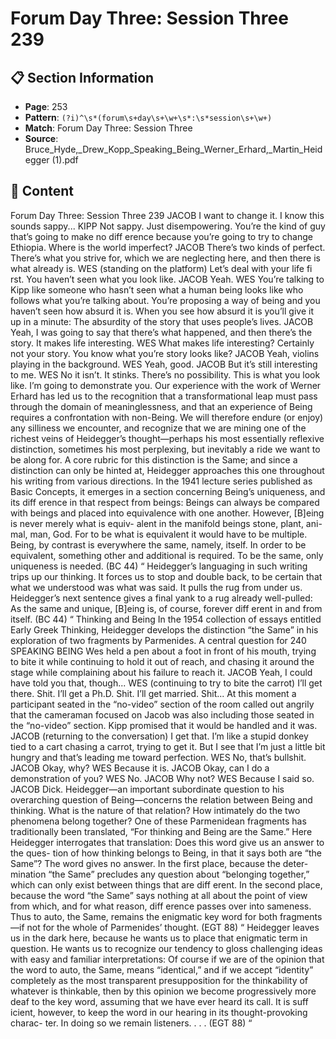 # Forum Day Three: Session Three 239

## 📋 Section Information

- **Page**: 253
- **Pattern**: `(?i)^\s*(forum\s+day\s+\w+\s*:\s*session\s+\w+)`
- **Match**: Forum Day Three: Session Three
- **Source**: Bruce_Hyde,_Drew_Kopp_Speaking_Being_Werner_Erhard,_Martin_Heidegger (1).pdf

## 📄 Content

Forum Day Three: Session Three 239
JACOB
I want to change it. I know this sounds sappy...
KIPP
Not sappy. Just disempowering. You’re the kind of guy that’s going to make no diff erence
because you’re going to try to change Ethiopia. Where is the world imperfect?
JACOB
There’s two kinds of perfect. There’s what you strive for, which we are neglecting here, and
then there is what already is.
WES (standing on the platform)
Let’s deal with your life fi rst. You haven’t seen what you look like.
JACOB
Yeah.
WES
You’re talking to Kipp like someone who hasn’t seen what a human being looks like who
follows what you’re talking about. You’re proposing a way of being and you haven’t seen how
absurd it is. When you see how absurd it is you’ll give it up in a minute: The absurdity of the
story that uses people’s lives.
JACOB
Yeah, I was going to say that there’s what happened, and then there’s the story. It makes life
interesting.
WES
What makes life interesting? Certainly not your story. You know what you’re story looks like?
JACOB
Yeah, violins playing in the background.
WES
Yeah, good.
JACOB
But it’s still interesting to me.
WES
No it isn’t. It stinks. There’s no possibility. This is what you look like. I’m going to demonstrate
you.
Our experience with the work of Werner Erhard has led us to the
recognition that a transformational leap must pass through the
domain of meaninglessness, and that an experience of Being
requires a confrontation with non-Being. We will therefore endure
(or enjoy) any silliness we encounter, and recognize that we are
mining one of the richest veins of Heidegger’s thought—perhaps
his most essentially reflexive distinction, sometimes his most
perplexing, but inevitably a ride we want to be along for.
A core rubric for this distinction is the Same; and since a distinction
can only be hinted at, Heidegger approaches this one throughout his
writing from various directions. In the 1941 lecture series published as
Basic Concepts, it emerges in a section concerning Being’s uniqueness,
and its diff erence in that respect from beings:
Beings can always be compared with beings
and placed into equivalence with one another.
However, [B]eing is never merely what is equiv-
alent in the manifold beings stone, plant, ani-
mal, man, God. For to be what is equivalent it
would have to be multiple. Being, by contrast is
everywhere the same, namely, itself. In order to
be equivalent, something other and additional
is required. To be the same, only uniqueness is
needed. (BC 44)
“
Heidegger’s languaging in such writing trips up our thinking. It
forces us to stop and double back, to be certain that what we
understood was what was said. It pulls the rug from under us.
Heidegger’s next sentence gives a final yank to a rug already
well-pulled:
As the same and unique, [B]eing is, of course,
forever diff erent in and from itself. (BC 44)
“
Thinking and Being
In the 1954 collection of essays entitled Early Greek Thinking,
Heidegger develops the distinction “the Same” in his exploration
of two fragments by Parmenides. A central question for
240
SPEAKING BEING
Wes held a pen about a foot in front of his mouth, trying to bite it while continuing to hold it out of
reach, and chasing it around the stage while complaining about his failure to reach it.
JACOB
Yeah, I could have told you that, though...
WES (continuing to try to bite the carrot)
I’ll get there. Shit. I’ll get a Ph.D. Shit. I’ll get married. Shit...
At this moment a participant seated in the “no-video” section of the room called out angrily that
the cameraman focused on Jacob was also including those seated in the “no-video” section. Kipp
promised that it would be handled and it was.
JACOB (returning to the conversation)
I get that. I’m like a stupid donkey tied to a cart chasing a carrot, trying to get it. But I see that
I’m just a little bit hungry and that’s leading me toward perfection.
WES
No, that’s bullshit.
JACOB
Okay, why?
WES
Because it is.
JACOB
Okay, can I do a demonstration of you?
WES
No.
JACOB
Why not?
WES
Because I said so.
JACOB
Dick.
Heidegger—an important subordinate question to his overarching
question of Being—concerns the relation between Being and
thinking. What is the nature of that relation? How intimately do the
two phenomena belong together?
One of these Parmenidean fragments has traditionally been
translated, “For thinking and Being are the Same.” Here Heidegger
interrogates that translation:
Does this word give us an answer to the ques-
tion of how thinking belongs to Being, in that it
says both are “the Same”? The word gives no
answer. In the first place, because the deter-
mination “the Same” precludes any question
about “belonging together,” which can only
exist between things that are diff erent. In the
second place, because the word “the Same”
says nothing at all about the point of view
from which, and for what reason, diff erence
passes over into sameness. Thus to auto, the
Same, remains the enigmatic key word for both
fragments—if not for the whole of Parmenides’
thought. (EGT 88)
“
Heidegger leaves us in the dark here, because he wants us to
place that enigmatic term in question. He wants us to recognize
our tendency to gloss challenging ideas with easy and familiar
interpretations:
Of course if we are of the opinion that the word
to auto, the Same, means “identical,” and if
we accept “identity” completely as the most
transparent presupposition for the thinkability
of whatever is thinkable, then by this opinion
we become progressively more deaf to the key
word, assuming that we have ever heard its
call. It is suff icient, however, to keep the word
in our hearing in its thought-provoking charac-
ter. In doing so we remain listeners. . . . (EGT 88)
“